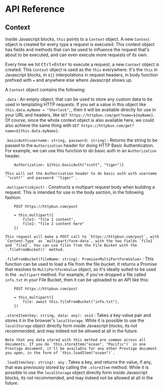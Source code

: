 # API Reference

## Context

Inside Javascript blocks, `this` points to a `Context` object. A new `Context` object is created for every type a request is executed. This context object has fields and methods that can be used to influence the request that's about to be executed, and can even execute more requests of its own.

Every time we hit <kbd>Ctrl+Enter</kbd> to execute a request, a new `Context` object is created. This `Context` object is used as the `this` everywhere. It's the `this` in Javascript blocks, in `${}` interpolations in request headers, in body function prefixed with `=` and anywhere else where Javascript shows up.

A `Context` object contains the following:

`.data`
:    An empty object, that can be used to store any custom data to be used in templating HTTP requests. If you set a value in this object like `this.data.myName = "Sherlock";`, then it will be available directly for use in your URL and headers, like `GET https://httpbun.com/get?name=${myName}`. Of course, since the whole context object is also available here, we could also achieve the same thing with `GET https://httpbun.com/get?name=${this.data.myName}`.

`.basicAuth(username: string, password: string)`
:   Returns the string to be passed to the `Authorization` header for doing HTTP Basic Authentication. For example, we can use this function to do basic auth in an `Authorization` header.

        Authorization: ${this.basicAuth("scott", "tiger")}

    This will set the Authorization header to do basic auth with username `"scott"` and password `"tiger"`.

`.multipart(object)`
:   Constructs a multipart request body when building a request. This is intended for use in the body section, in the following fashion:

        POST https://httpbun.com/post

        = this.multipart({
            file1: "file 1 content",
            file2: "file 2 content here"
        })

    This request will make a POST call to `https://httpbun.com/post`, with `Content-Type` as `multipart/form-data`, with the two fields `file1` and `file2`. You can use files from the File Bucket with the `.fileFromBucket()` method.

`.fileFromBucket(fileName: string): Promise<MultiPartFormValue>`
:   This function can be used to load a file from the file bucket. It returns a Promise that resolves to `MultiPartFormValue` object, so it's ideally suited to be used in the `.multipart` method. For example, if you've dropped a file called `info.txt` in your File Bucket, then it can be uploaded to an API like this:

        POST https://httpbun.com/post

        = this.multipart({
            file: await this.fileFromBucket("info.txt"),
        })

`.storeItem(key: string, data: any): void`
:   Takes a key-value pair and stores it in the browser's `localStorage`. While it is possible to use the `localStorage` object directly form inside Javascript blocks, its not recommended, and may indeed not be allowed at all in the future.

    Note that any data stored with this method are common across all documents. If you do `this.storeItem("ocean", "Pacific")` in one Prestige document, it'll be available for any other Prestige document you open, in the form of `this.loadItem("ocean")`.

`.loadItem(key: string): any`
:   Takes a key, and returns the value, if any, that was previously stored by calling the `.storeItem` method. While it is possible to use the `localStorage` object directly form inside Javascript blocks, its not recommended, and may indeed not be allowed at all in the future.
